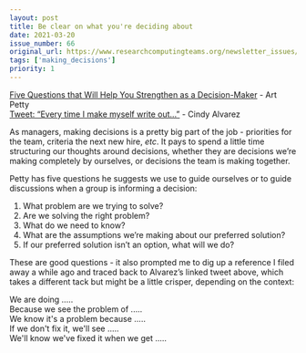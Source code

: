 ```yaml
---
layout: post
title: Be clear on what you're deciding about
date: 2021-03-20
issue_number: 66
original_url: https://www.researchcomputingteams.org/newsletter_issues/0066
tags: ['making_decisions']
priority: 1
---
```


<!-- markdownlint-disable MD033 -->
<!-- markdownlint-disable MD041 -->
<!-- markdownlint-disable MD049 -->

[Five Questions that Will Help You Strengthen as a Decision-Maker](https://artpetty.com/2021/03/15/leadership-caffeine-strengthen-as-a-decision-maker) - Art Petty <br/>
[Tweet: “Every time I make myself write out…”](https://twitter.com/cindyalvarez/status/1182373668577370112) - Cindy Alvarez

As managers, making decisions is a pretty big part of the job -  priorities for the team, criteria the next new hire,  *etc*.  It pays to spend a little time structuring our thoughts around decisions, whether they are decisions we’re making completely by ourselves, or decisions the team is making together.

Petty has five questions he suggests we use to guide ourselves or to guide discussions when a group is informing a decision:

1. What problem are we trying to solve?
2. Are we solving the right problem?
3. What do we need to know?
4. What are the assumptions we’re making about our preferred solution?
5. If our preferred solution isn’t an option, what will we do?

These are good questions - it also prompted me to dig up a reference I filed away a while ago and traced back to Alvarez’s linked tweet above, which takes a different tack but might be a little crisper, depending on the context:

We are doing ..... <br/>
Because we see the problem of ..... <br/>
We know it's a problem because ..... <br/>
If we don't fix it, we'll see ..... <br/>
We'll know we've fixed it when we get ..... <br/>